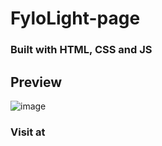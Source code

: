 # FyloLight-page
### Built with HTML, CSS and JS

## Preview
![image](https://github.com/user-attachments/assets/0bf76a07-54b3-4132-84f5-bb2102b2b271)

### Visit at 
